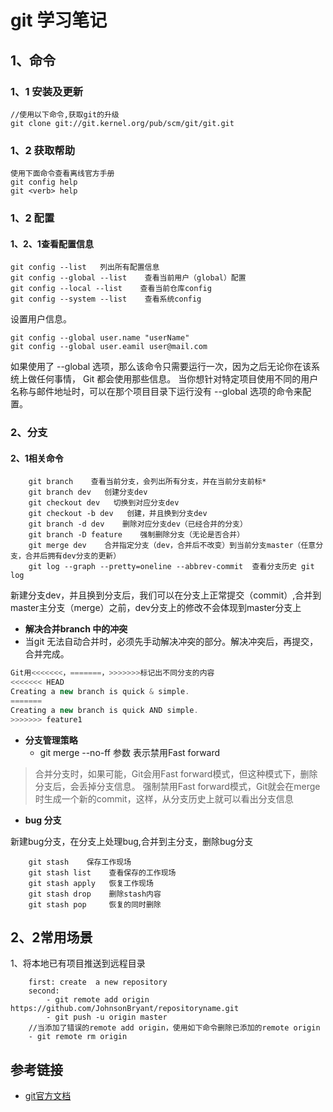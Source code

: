 # git 学习笔记

## 1、命令

### 1、1 安装及更新

```git
//使用以下命令,获取git的升级
git clone git://git.kernel.org/pub/scm/git/git.git
```

### 1、2 获取帮助

```git
使用下面命令查看离线官方手册
git config help
git <verb> help
```

### 1、2 配置

#### 1、2、1查看配置信息

```git
git config --list   列出所有配置信息
git config --global --list    查看当前用户（global）配置
git config --local --list    查看当前仓库config
git config --system --list    查看系统config
```

设置用户信息。

```git
git config --global user.name "userName"
git config --global user.eamil user@mail.com
```

如果使用了 --global 选项，那么该命令只需要运行一次，因为之后无论你在该系统上做任何事情， Git 都会使用那些信息。 当你想针对特定项目使用不同的用户名称与邮件地址时，可以在那个项目目录下运行没有 --global 选项的命令来配置。

### 2、分支

#### 2、1相关命令

```git
    git branch    查看当前分支，会列出所有分支，并在当前分支前标*
    git branch dev   创建分支dev
    git checkout dev   切换到对应分支dev
    git checkout -b dev   创建，并且换到分支dev
    git branch -d dev    删除对应分支dev（已经合并的分支）
    git branch -D feature    强制删除分支（无论是否合并）
    git merge dev    合并指定分支（dev，合并后不改变）到当前分支master（任意分支，合并后拥有dev分支的更新）
    git log --graph --pretty=oneline --abbrev-commit  查看分支历史 git log
```

新建分支dev，并且换到分支后，我们可以在分支上正常提交（commit）,合并到master主分支（merge）之前，dev分支上的修改不会体现到master分支上

- **解决合并branch 中的冲突**
- 当git 无法自动合并时，必须先手动解决冲突的部分。解决冲突后，再提交，合并完成。

```javascript
Git用<<<<<<<，=======，>>>>>>>标记出不同分支的内容
<<<<<<< HEAD
Creating a new branch is quick & simple.
=======
Creating a new branch is quick AND simple.
>>>>>>> feature1
```

- **分支管理策略**
  - git merge --no-ff 参数  表示禁用Fast forward

> 合并分支时，如果可能，Git会用Fast forward模式，但这种模式下，删除分支后，会丢掉分支信息。
>强制禁用Fast forward模式，Git就会在merge时生成一个新的commit，这样，从分支历史上就可以看出分支信息

- **bug 分支**

新建bug分支，在分支上处理bug,合并到主分支，删除bug分支

```git
    git stash    保存工作现场
    git stash list    查看保存的工作现场
    git stash apply   恢复工作现场
    git stash drop    删除stash内容
    git stash pop     恢复的同时删除
```

## 2、2常用场景

1、将本地已有项目推送到远程目录

```git
    first: create  a new repository
    second:
        - git remote add origin https://github.com/JohnsonBryant/repositoryname.git
        - git push -u origin master
    //当添加了错误的remote add origin，使用如下命令删除已添加的remote origin
    - git remote rm origin
```

## 参考链接

- [git官方文档](https://git-scm.com/book/zh/v2/%E8%B5%B7%E6%AD%A5-%E5%AE%89%E8%A3%85-Git)
